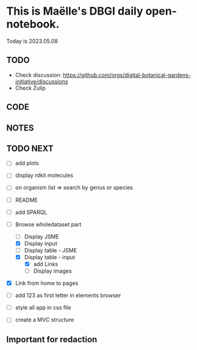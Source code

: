 

# This is Maëlle's DBGI daily open-notebook.

Today is 2023.05.08


## TODO

- Check discussion: https://github.com/orgs/digital-botanical-gardens-initiative/discussions
- Check Zulip

## CODE

## NOTES

## TODO NEXT

- [ ] add plots
- [ ] display rdkit molecules
- [ ] on organism list => search by genus or species
- [ ] README
- [ ] add SPARQL
- [ ] Browse wholedataset part
  - [ ] Display JSME
  - [x] Display input
  - [ ] Display table - JSME
  - [x] Display table - input
    - [x] add Links
    - [ ] Display images
- [x] Link from home to pages
- [ ] add 123 as first letter in elements browser
- [ ] style all app in css file
- [ ] create a MVC structure


## Important for redaction
